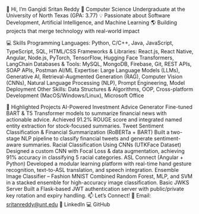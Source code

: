 👋 Hi, I’m Gangidi Sritan Reddy
🚀 Computer Science Undergraduate at the University of North Texas (GPA: 3.77)
💡 Passionate about Software Development, Artificial Intelligence, and Machine Learning
🌎 Building projects that merge technology with real-world impact

💻 Skills
Programming Languages: Python, C/C++, Java, JavaScript, TypeScript, SQL, HTML/CSS
Frameworks & Libraries: React.js, React Native, Angular, Node.js, PyTorch, TensorFlow, Hugging Face Transformers, LangChain
Databases & Tools: MySQL, MongoDB, Firebase, Git, REST APIs, SOAP APIs, Postman
AI/ML Expertise: Large Language Models (LLMs), Generative AI, Retrieval-Augmented Generation (RAG), Computer Vision (CNNs), Natural Language Processing (NLP), Prompt Engineering, Model Deployment
Other Skills: Data Structures & Algorithms, OOP, Cross-platform Development (MacOS/Windows/Linux), Microsoft Office

📂 Highlighted Projects
AI-Powered Investment Advice Generator
Fine-tuned BART & T5 Transformer models to summarize financial news with actionable advice.
Achieved 91.2% ROUGE score and integrated named entity extraction for stock-focused summaries.
Tweet Sentiment Classification & Financial Summarization (RoBERTa + BART)
Built a two-stage NLP pipeline to classify financial tweets and generate sentiment-aware summaries.
Racial Classification Using CNNs (UTKFace Dataset)
Designed a custom CNN with Focal Loss & data augmentation, achieving 91% accuracy in classifying 5 racial categories.
ASL Connect (Angular + Python)
Developed a modular learning platform with real-time hand gesture recognition, text-to-ASL translation, and speech integration.
Ensemble Image Classifier – Fashion MNIST
Combined Random Forest, MLP, and SVM in a stacked ensemble for high-accuracy image classification.
Basic JWKS Server
Built a Flask-based JWT authentication server with public/private key rotation and expiry handling.
📫 Let’s Connect!
📧 Email: sritanreddy@unt.edu
💼 LinkedIn
💻 GitHub
